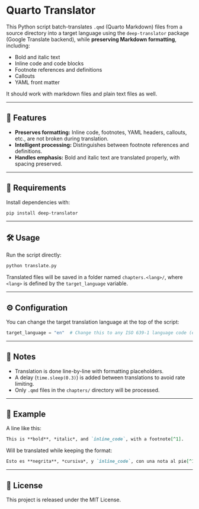 # Quarto Translator

This Python script batch-translates `.qmd` (Quarto Markdown) files from a source directory into a target language using the `deep-translator` package (Google Translate backend), while **preserving Markdown formatting**, including:

- Bold and italic text
- Inline code and code blocks
- Footnote references and definitions
- Callouts
- YAML front matter

It should work with markdown files and plain text files as well.

---

## 🚀 Features

- **Preserves formatting:** Inline code, footnotes, YAML headers, callouts, etc., are not broken during translation.
- **Intelligent processing:** Distinguishes between footnote references and definitions.
- **Handles emphasis:** Bold and italic text are translated properly, with spacing preserved.

---

## 🔧 Requirements

Install dependencies with:

```bash
pip install deep-translator
````

---

## 🛠️ Usage

Run the script directly:

```bash
python translate.py
```

Translated files will be saved in a folder named `chapters.<lang>/`, where `<lang>` is defined by the `target_language` variable.

---

## ⚙️ Configuration

You can change the target translation language at the top of the script:

```python
target_language = "en"  # Change this to any ISO 639-1 language code (e.g., "es", "de", "fr", "it")
```

---

## 📌 Notes

* Translation is done line-by-line with formatting placeholders.
* A delay (`time.sleep(0.3)`) is added between translations to avoid rate limiting.
* Only `.qmd` files in the `chapters/` directory will be processed.

---

## 🧪 Example

A line like this:

```markdown
This is **bold**, *italic*, and `inline_code`, with a footnote[^1].
```

Will be translated while keeping the format:

```markdown
Esto es **negrita**, *cursiva*, y `inline_code`, con una nota al pie[^1].
```

---

## 📝 License

This project is released under the MIT License.

